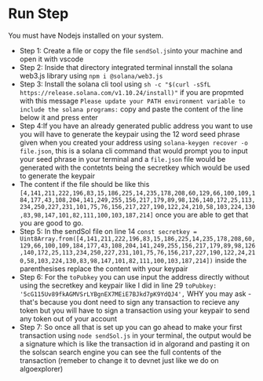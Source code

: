 
# Run Step
You must have Nodejs installed on your system.
- Step 1: Create a file or copy the file `sendSol.js`into your machine and open it with vscode
- Step 2: Inside that directory integrated terminal innstall the solana web3.js library using `npm i @solana/web3.js`
- Step 3: Install the solana cli tool using `sh -c "$(curl -sSfL https://release.solana.com/v1.10.24/install)"` if you are propmted with this message `Please update your PATH environment variable to include the solana programs:` copy and paste the content of the line below it and press enter
- Step 4:If you have an already generated public address you want to use you will have to generate the keypair using the 12 word seed phrase given when you created your address using `solana-keygen recover -o file.json`, this is a solana cli command that would prompt you to input your seed phrase in your terminal and a `file.json` file would be generated with the contetnts being the secretkey which would be used to generate the keypair
- The content if the file should be like this `[4,141,211,222,196,83,15,186,225,14,235,178,208,60,129,66,100,109,184,177,43,108,204,141,249,255,156,217,179,89,98,126,140,172,25,113,234,250,227,231,101,75,76,156,217,227,190,122,24,210,58,103,224,130,83,98,147,101,82,111,100,103,187,214]` once you are able to get that you are good to go.
- Step 5: In the sendSol file on line 14 `const secretkey = Uint8Array.from([4,141,211,222,196,83,15,186,225,14,235,178,208,60,129,66,100,109,184,177,43,108,204,141,249,255,156,217,179,89,98,126,140,172,25,113,234,250,227,231,101,75,76,156,217,227,190,122,24,210,58,103,224,130,83,98,147,101,82,111,100,103,187,214])` inside the parenthesises replace the content with your keypair
- Step 6: For the `toPubkey` you can use input the address directly without using the secretkey and keypair like I did in line 29 `toPubkey: '5cG115Uv89fkAGMVSrLYBgnEX7MEiE7BJkd7pK9YdQJ4',` WHY you may ask - that's because you dont need to sign any transaction to recieve any token but you will have to sign a transaction using your keypair to send any token out of your account
- Step 7: So once all that is set up you can go ahead to make your first transaction using `node sendSol.js` in your terminal, the output would be a signature which is like the transaction id in algorand and pasting it on the solscan search engine you can see the full contents of the transaction (remeber to change it to devnet just like we do on algoexplorer)


